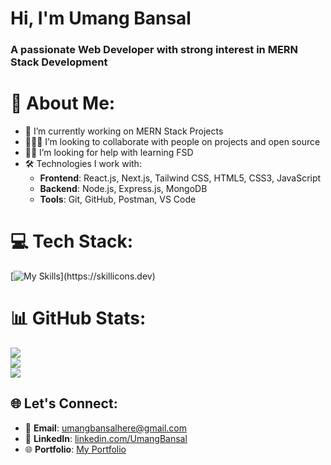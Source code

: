 # Hi, I'm Umang Bansal



### A passionate Web Developer with strong interest in MERN Stack Development


# 💫 About Me:
- 🔭 I’m currently working on MERN Stack Projects
- 🧑🏻‍💻 I’m looking to collaborate with people on projects and open source
- 🤝🏼 I’m looking for help with learning FSD
- 🛠️ Technologies I work with:
  - **Frontend**: React.js, Next.js, Tailwind CSS, HTML5, CSS3, JavaScript  
  - **Backend**: Node.js, Express.js, MongoDB  
  - **Tools**: Git, GitHub, Postman, VS Code  

# 💻 Tech Stack:

[![My Skills](https://skillicons.dev/icons?i=html,css,js,react,mongodb,expressjs,nodejs,tailwind,postman,vercel,vscode,git,)](https://skillicons.dev)

# 📊 GitHub Stats:
![](https://github-readme-stats.vercel.app/api?username=umanghere&theme=tokyonight&hide_border=false&include_all_commits=false&count_private=false)<br/>
![](https://nirzak-streak-stats.vercel.app/?user=umanghere&theme=tokyonight&hide_border=false)<br/>
![](https://github-readme-stats.vercel.app/api/top-langs/?username=umanghere&theme=tokyonight&hide_border=false&include_all_commits=false&count_private=false&layout=compact)

<!-- Proudly created with GPRM ( https://gprm.itsvg.in ) -->


## 🌐 Let's Connect:


- 📧 **Email**: umangbansalhere@gmail.com
- 💼 **LinkedIn**: [linkedin.com/UmangBansal](https://linkedin.com/in/https://linkedin.com/in/umang-bansal-18314821b)  
- 🌐 **Portfolio**: [My Portfolio](https://portfolio-umang.vercel.app/)  
